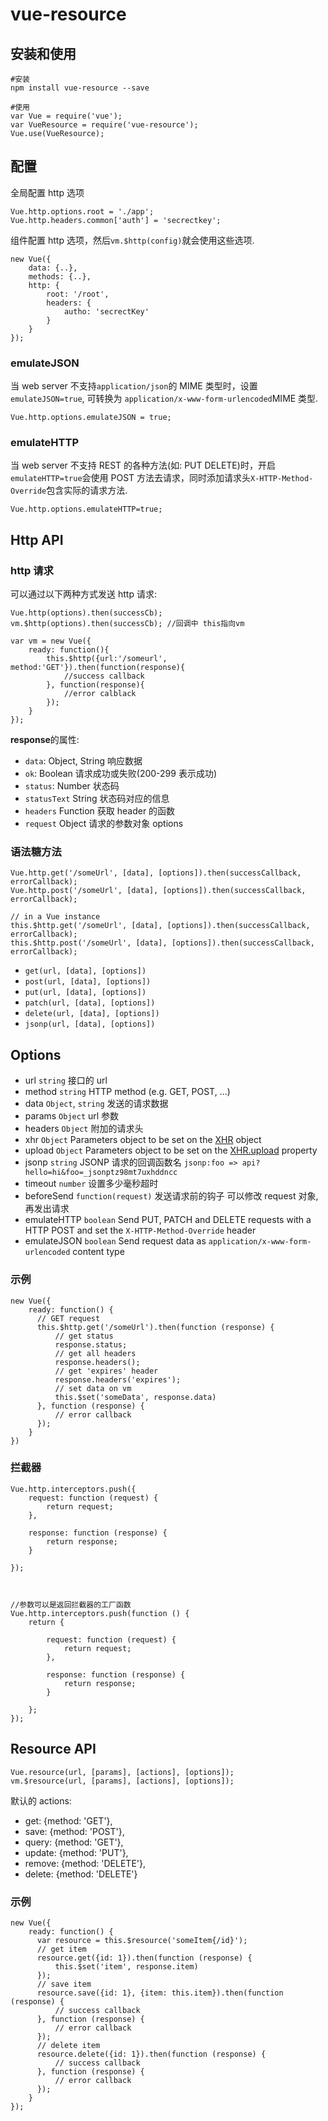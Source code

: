 # vue-resource

## 安装和使用

    #安装
    npm install vue-resource --save

    #使用
    var Vue = require('vue');
    var VueResource = require('vue-resource');
    Vue.use(VueResource);

## 配置

全局配置 http 选项

    Vue.http.options.root = './app';
    Vue.http.headers.common['auth'] = 'secrectkey';

组件配置 http 选项，然后`vm.$http(config)`就会使用这些选项.

    new Vue({
        data: {..},
        methods: {..},
        http: {
            root: '/root',
            headers: {
                autho: 'secrectKey'
            }
        }
    });

### emulateJSON

当 web server 不支持`application/json`的 MIME 类型时，设置`emulateJSON=true`, 可转换为 `application/x-www-form-urlencoded`MIME 类型.

    Vue.http.options.emulateJSON = true;

### emulateHTTP

当 web server 不支持 REST 的各种方法(如: PUT DELETE)时，开启`emulateHTTP=true`会使用 POST 方法去请求，同时添加请求头`X-HTTP-Method-Override`包含实际的请求方法.

    Vue.http.options.emulateHTTP=true;

## Http API

### http 请求

可以通过以下两种方式发送 http 请求:

    Vue.http(options).then(successCb);
    vm.$http(options).then(successCb); //回调中 this指向vm

    var vm = new Vue({
        ready: function(){
            this.$http({url:'/someurl', method:'GET'}).then(function(response){
                //success callback
            }, function(response){
                //error calblack
            });
        }
    });

**response**的属性:

- `data`: Object, String 响应数据
- `ok`: Boolean 请求成功或失败(200-299 表示成功)
- `status`: Number 状态码
- `statusText` String 状态码对应的信息
- `headers` Function 获取 header 的函数
- `request` Object 请求的参数对象 options

### 语法糖方法

    Vue.http.get('/someUrl', [data], [options]).then(successCallback, errorCallback);
    Vue.http.post('/someUrl', [data], [options]).then(successCallback, errorCallback);

    // in a Vue instance
    this.$http.get('/someUrl', [data], [options]).then(successCallback, errorCallback);
    this.$http.post('/someUrl', [data], [options]).then(successCallback, errorCallback);

- `get(url, [data], [options])`
- `post(url, [data], [options])`
- `put(url, [data], [options])`
- `patch(url, [data], [options])`
- `delete(url, [data], [options])`
- `jsonp(url, [data], [options])`

## Options

- url `string` 接口的 url
- method `string` HTTP method (e.g. GET, POST, ...)
- data `Object`, `string` 发送的请求数据
- params `Object` url 参数
- headers `Object` 附加的请求头
- xhr `Object` Parameters object to be set on the [XHR](https://developer.mozilla.org/en-US/docs/Web/API/XMLHttpRequest) object
- upload `Object` Parameters object to be set on the [XHR.upload](https://developer.mozilla.org/en-US/docs/Web/API/XMLHttpRequest/upload) property
- jsonp `string` JSONP 请求的回调函数名 `jsonp:foo => api?hello=hi&foo=_jsonptz98mt7uxhddncc`
- timeout `number` 设置多少毫秒超时
- beforeSend `function(request)` 发送请求前的钩子 可以修改 request 对象,再发出请求
- emulateHTTP `boolean` Send PUT, PATCH and DELETE requests with a HTTP POST and set the `X-HTTP-Method-Override` header
- emulateJSON `boolean` Send request data as `application/x-www-form-urlencoded` content type

### 示例

    new Vue({
        ready: function() {
          // GET request
          this.$http.get('/someUrl').then(function (response) {
              // get status
              response.status;
              // get all headers
              response.headers();
              // get 'expires' header
              response.headers('expires');
              // set data on vm
              this.$set('someData', response.data)
          }, function (response) {
              // error callback
          });
        }
    })

### 拦截器

    Vue.http.interceptors.push({
        request: function (request) {
            return request;
        },

        response: function (response) {
            return response;
        }

    });



    //参数可以是返回拦截器的工厂函数
    Vue.http.interceptors.push(function () {
        return {

            request: function (request) {
                return request;
            },

            response: function (response) {
                return response;
            }

        };
    });

## Resource API

    Vue.resource(url, [params], [actions], [options]);
    vm.$resource(url, [params], [actions], [options]);

默认的 actions:

- get: {method: 'GET'},
- save: {method: 'POST'},
- query: {method: 'GET'},
- update: {method: 'PUT'},
- remove: {method: 'DELETE'},
- delete: {method: 'DELETE'}

### 示例

    new Vue({
        ready: function() {
          var resource = this.$resource('someItem{/id}');
          // get item
          resource.get({id: 1}).then(function (response) {
              this.$set('item', response.item)
          });
          // save item
          resource.save({id: 1}, {item: this.item}).then(function (response) {
              // success callback
          }, function (response) {
              // error callback
          });
          // delete item
          resource.delete({id: 1}).then(function (response) {
              // success callback
          }, function (response) {
              // error callback
          });
        }
    });
